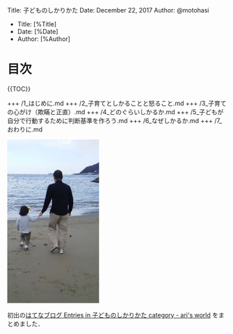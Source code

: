 Title: 子どものしかりかた
Date: December 22, 2017
Author: @motohasi  


- Title: [%Title]
- Date: [%Date]
- Author: [%Author]


# 目次

{{TOC}}


+++
/1_はじめに.md
+++
/2_子育てとしかることと怒ること.md
+++
/3_子育ての心がけ（欺瞞と正直）.md
+++
/4_どのぐらいしかるか.md
+++
/5_子どもが自分で行動するために判断基準を作ろう.md
+++
/6_なぜしかるか.md
+++
/7_おわりに.md

![20110326145438.jpg](20110326145438.jpg)

初出の[はてなブログ Entries in 子どものしかりかた category - ari's world](http://motohasi.hatenablog.com/archive/category/子どものしかりかた) をまとめました．